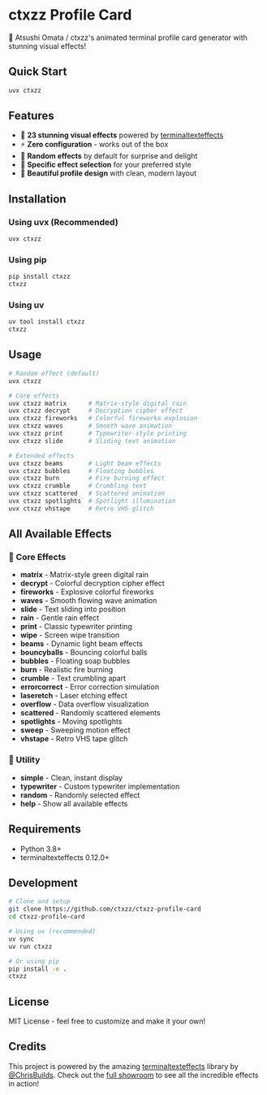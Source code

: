 # ctxzz Profile Card

🚀 Atsushi Omata / ctxzz's animated terminal profile card generator with stunning visual effects!

## Quick Start

```bash
uvx ctxzz
```

## Features

- 🎨 **23 stunning visual effects** powered by [terminaltexteffects](https://github.com/ChrisBuilds/terminaltexteffects)
- ⚡ **Zero configuration** - works out of the box
- 🎲 **Random effects** by default for surprise and delight
- 🎯 **Specific effect selection** for your preferred style
- 💫 **Beautiful profile design** with clean, modern layout

## Installation

### Using uvx (Recommended)
```bash
uvx ctxzz
```

### Using pip
```bash
pip install ctxzz
ctxzz
```

### Using uv
```bash
uv tool install ctxzz
ctxzz
```

## Usage

```bash
# Random effect (default)
uvx ctxzz

# Core effects
uvx ctxzz matrix      # Matrix-style digital rain
uvx ctxzz decrypt     # Decryption cipher effect
uvx ctxzz fireworks   # Colorful fireworks explosion
uvx ctxzz waves       # Smooth wave animation
uvx ctxzz print       # Typewriter-style printing
uvx ctxzz slide       # Sliding text animation

# Extended effects
uvx ctxzz beams       # Light beam effects
uvx ctxzz bubbles     # Floating bubbles
uvx ctxzz burn        # Fire burning effect
uvx ctxzz crumble     # Crumbling text
uvx ctxzz scattered   # Scattered animation
uvx ctxzz spotlights  # Spotlight illumination
uvx ctxzz vhstape     # Retro VHS glitch
```

## All Available Effects

### 🌟 Core Effects
- **matrix** - Matrix-style green digital rain
- **decrypt** - Colorful decryption cipher effect
- **fireworks** - Explosive colorful fireworks
- **waves** - Smooth flowing wave animation
- **slide** - Text sliding into position
- **rain** - Gentle rain effect
- **print** - Classic typewriter printing
- **wipe** - Screen wipe transition
- **beams** - Dynamic light beam effects
- **bouncyballs** - Bouncing colorful balls
- **bubbles** - Floating soap bubbles
- **burn** - Realistic fire burning
- **crumble** - Text crumbling apart
- **errorcorrect** - Error correction simulation
- **laseretch** - Laser etching effect
- **overflow** - Data overflow visualization
- **scattered** - Randomly scattered elements
- **spotlights** - Moving spotlights
- **sweep** - Sweeping motion effect
- **vhstape** - Retro VHS tape glitch

### 🎯 Utility
- **simple** - Clean, instant display
- **typewriter** - Custom typewriter implementation
- **random** - Randomly selected effect
- **help** - Show all available effects

## Requirements

- Python 3.8+
- terminaltexteffects 0.12.0+

## Development

```bash
# Clone and setup
git clone https://github.com/ctxzz/ctxzz-profile-card
cd ctxzz-profile-card

# Using uv (recommended)
uv sync
uv run ctxzz

# Or using pip
pip install -e .
ctxzz
```

## License

MIT License - feel free to customize and make it your own!


## Credits

This project is powered by the amazing [terminaltexteffects](https://github.com/ChrisBuilds/terminaltexteffects) library by [@ChrisBuilds](https://github.com/ChrisBuilds). Check out the [full showroom](https://chrisbuilds.github.io/terminaltexteffects/showroom/) to see all the incredible effects in action!